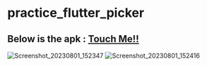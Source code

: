 # practice_flutter_picker

## Below is the apk : [Touch Me!!](https://drive.google.com/file/d/1Gqgao9acbcflw47-jXQUlnTc7W_oqZO5/view?usp=sharing)
![Screenshot_20230801_152347](https://github.com/AradhyaNepal/practice_flutter_picker/assets/66102711/d488702a-191f-4dc9-918c-c7f4b602caec)
![Screenshot_20230801_152416](https://github.com/AradhyaNepal/practice_flutter_picker/assets/66102711/357c2fdb-e836-44a9-a76a-ec406c44a334)
